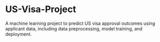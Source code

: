 # US-Visa-Project
A machine learning project to predict US visa approval outcomes using applicant data, including data preprocessing, model training, and deployment.
